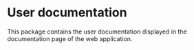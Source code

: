 # User documentation

This package contains the user documentation displayed in the documentation page of the web application.
